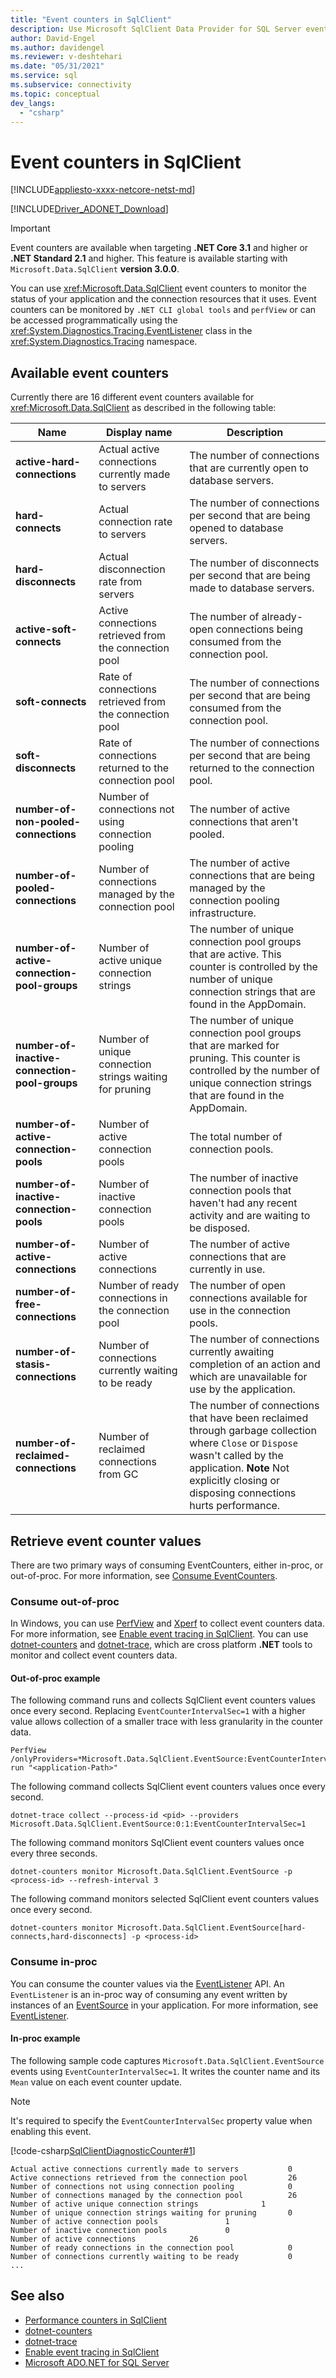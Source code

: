 ```yaml
---
title: "Event counters in SqlClient"
description: Use Microsoft SqlClient Data Provider for SQL Server event counters to monitor your application status and its connection resources in .NET Core and .NET Standard.
author: David-Engel
ms.author: davidengel
ms.reviewer: v-deshtehari
ms.date: "05/31/2021"
ms.service: sql
ms.subservice: connectivity
ms.topic: conceptual
dev_langs:
  - "csharp"
---
```

# Event counters in SqlClient

[!INCLUDE[appliesto-xxxx-netcore-netst-md](../../includes/appliesto-xxxx-netcore-netst-md.md)]

[!INCLUDE[Driver_ADONET_Download](../../includes/driver_adonet_download.md)]

> [!IMPORTANT]
> Event counters are available when targeting **.NET Core 3.1** and higher or **.NET Standard 2.1** and higher. This feature is available starting with `Microsoft.Data.SqlClient` **version 3.0.0**.

You can use <xref:Microsoft.Data.SqlClient> event counters to monitor the status of your application and the connection resources that it uses. Event counters can be monitored by `.NET CLI global tools` and `perfView` or can be accessed programmatically using the <xref:System.Diagnostics.Tracing.EventListener> class in the <xref:System.Diagnostics.Tracing> namespace.

## Available event counters

Currently there are 16 different event counters available for <xref:Microsoft.Data.SqlClient> as described in the following table:

|Name|Display name|Description|  
|-------------------------|-----------------|-----------------|  
|**active-hard-connections**|Actual active connections currently made to servers|The number of connections that are currently open to database servers.|
|**hard-connects**|Actual connection rate to servers|The number of connections per second that are being opened to database servers.|
|**hard-disconnects**|Actual disconnection rate from servers|The number of disconnects per second that are being made to database servers.|
|**active-soft-connects**|Active connections retrieved from the connection pool|The number of already-open connections being consumed from the connection pool.|
|**soft-connects**|Rate of connections retrieved from the connection pool|The number of connections per second that are being consumed from the connection pool.|
|**soft-disconnects**|Rate of connections returned to the connection pool|The number of connections per second that are being returned to the connection pool.|
|**number-of-non-pooled-connections**|Number of connections not using connection pooling|The number of active connections that aren't pooled.|
|**number-of-pooled-connections**|Number of connections managed by the connection pool|The number of active connections that are being managed by the connection pooling infrastructure.|
|**number-of-active-connection-pool-groups**|Number of active unique connection strings|The number of unique connection pool groups that are active. This counter is controlled by the number of unique connection strings that are found in the AppDomain.|
|**number-of-inactive-connection-pool-groups**|Number of unique connection strings waiting for pruning|The number of unique connection pool groups that are marked for pruning. This counter is controlled by the number of unique connection strings that are found in the AppDomain.|
|**number-of-active-connection-pools**|Number of active connection pools|The total number of connection pools.|
|**number-of-inactive-connection-pools**|Number of inactive connection pools|The number of inactive connection pools that haven't had any recent activity and are waiting to be disposed.|
|**number-of-active-connections**|Number of active connections|The number of active connections that are currently in use.|
|**number-of-free-connections**|Number of ready connections in the connection pool|The number of open connections available for use in the connection pools.|
|**number-of-stasis-connections**|Number of connections currently waiting to be ready|The number of connections currently awaiting completion of an action and which are unavailable for use by the application.|
|**number-of-reclaimed-connections**|Number of reclaimed connections from GC|The number of connections that have been reclaimed through garbage collection where `Close` or `Dispose` wasn't called by the application. **Note** Not explicitly closing or disposing connections hurts performance.|

## Retrieve event counter values

There are two primary ways of consuming EventCounters, either in-proc, or out-of-proc. For more information, see [Consume EventCounters](/dotnet/core/diagnostics/event-counters).

### Consume out-of-proc

In Windows, you can use [PerfView](https://github.com/microsoft/perfview) and [Xperf](/windows-hardware/test/wpt/) to collect event counters data. For more information, see [Enable event tracing in SqlClient](enable-eventsource-tracing.md).
You can use [dotnet-counters](/dotnet/core/diagnostics/dotnet-counters) and [dotnet-trace](/dotnet/core/diagnostics/dotnet-trace), which are cross platform **.NET** tools to monitor and collect event counters data.

#### Out-of-proc example

The following command runs and collects SqlClient event counters values once every second. Replacing `EventCounterIntervalSec=1` with a higher value allows collection of a smaller trace with less granularity in the counter data.

```Console
PerfView /onlyProviders=*Microsoft.Data.SqlClient.EventSource:EventCounterIntervalSec=1 run "<application-Path>"
```

The following command collects SqlClient event counters values once every second.

```Console
dotnet-trace collect --process-id <pid> --providers Microsoft.Data.SqlClient.EventSource:0:1:EventCounterIntervalSec=1
```

The following command monitors SqlClient event counters values once every three seconds.

```Console
dotnet-counters monitor Microsoft.Data.SqlClient.EventSource -p <process-id> --refresh-interval 3
```

The following command monitors selected SqlClient event counters values once every second.

```Console
dotnet-counters monitor Microsoft.Data.SqlClient.EventSource[hard-connects,hard-disconnects] -p <process-id>
```

### Consume in-proc

You can consume the counter values via the [EventListener](/dotnet/api/system.diagnostics.tracing.eventlistener) API. An `EventListener` is an in-proc way of consuming any event written by instances of an [EventSource](/dotnet/api/system.diagnostics.tracing.eventsource) in your application. For more information, see [EventListener](/dotnet/api/system.diagnostics.tracing.eventlistener).

#### In-proc example

The following sample code captures `Microsoft.Data.SqlClient.EventSource` events using `EventCounterIntervalSec=1`. It writes the counter name and its `Mean` value on each event counter update.

> [!NOTE]
> It's required to specify the `EventCounterIntervalSec` property value when enabling this event.

[!code-csharp[SqlClientDiagnosticCounter#1](~/../sqlclient/doc/samples/SqlClientDiagnosticCounter.cs#1)]

``` Output
Actual active connections currently made to servers           0
Active connections retrieved from the connection pool         26
Number of connections not using connection pooling            0
Number of connections managed by the connection pool          26
Number of active unique connection strings              1
Number of unique connection strings waiting for pruning       0
Number of active connection pools               1
Number of inactive connection pools             0
Number of active connections            26
Number of ready connections in the connection pool            0
Number of connections currently waiting to be ready           0
...
```

## See also

- [Performance counters in SqlClient](performance-counters.md)
- [dotnet-counters](/dotnet/core/diagnostics/dotnet-counters)
- [dotnet-trace](/dotnet/core/diagnostics/dotnet-trace)
- [Enable event tracing in SqlClient](enable-eventsource-tracing.md)
- [Microsoft ADO.NET for SQL Server](microsoft-ado-net-sql-server.md)
